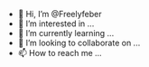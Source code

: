 - 👋 Hi, I’m @Freelyfeber
- 👀 I’m interested in ...
- 🌱 I’m currently learning ...
- 💞️ I’m looking to collaborate on ...
- 📫 How to reach me ...

<!---
Freelyfeber/Freelyfeber is a ✨ special ✨ repository because its `README.md` (this file) appears on your GitHub profile.
You can click the Preview link to take a look at your changes.
--->
